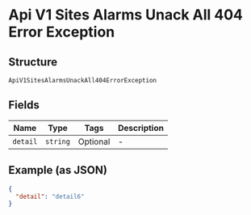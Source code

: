 
# Api V1 Sites Alarms Unack All 404 Error Exception

## Structure

`ApiV1SitesAlarmsUnackAll404ErrorException`

## Fields

| Name | Type | Tags | Description |
|  --- | --- | --- | --- |
| `detail` | `string` | Optional | - |

## Example (as JSON)

```json
{
  "detail": "detail6"
}
```

